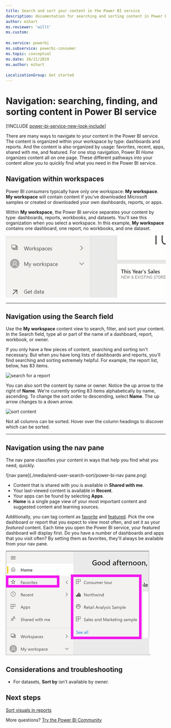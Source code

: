 ```yaml
---
title: Search and sort your content in the Power BI service
description: documentation for searching and sorting content in Power BI My workspace
author: mihart
ms.reviewer: 'willt'
ms.custom: 

ms.service: powerbi
ms.subservice: powerbi-consumer
ms.topic: conceptual
ms.date: 10/21/2019
ms.author: mihart

LocalizationGroup: Get started
---
```

# Navigation: searching, finding, and sorting content in Power BI service

[!INCLUDE [power-bi-service-new-look-include](../includes/power-bi-service-new-look-include.md)]

There are many ways to navigate to your content in the Power BI service. The content is organized within your workspace by type: dashboards and reports.  And the content is also organized by usage: favorites, recent, apps, shared with me, and featured. For one stop navigation, Power BI *Home* organizes content all on one page. These different pathways into your content allow you to quickly find what you need in the Power BI service.  

## Navigation within workspaces

Power BI *consumers* typically have only one workspace: **My workspace**. **My workspace** will contain content if you've downloaded Microsoft samples or created or downloaded your own dashboards, reports, or apps.  

Within **My workspace**, the Power BI service separates your content by type: dashboards, reports, workbooks, and datasets. You'll see this organization when you select a workspace. In this example, **My workspace** contains one dashboard, one report, no workbooks, and one dataset.

![video](./media/end-user-search-sort/myworkspace/myworkspace.gif)

________________________________________
## Navigation using the Search field
Use the **My workspace** content view to search, filter, and sort your content. In the Search field, type all or part of the name of a dashboard, report, workbook, or owner.  

If you only have a few pieces of content, searching and sorting isn't necessary.  But when you have long lists of dashboards and reports, you'll find searching and sorting extremely helpful. For example, the report list, below, has 83 items. 

![search for a report](./media/end-user-experience/power-bi-search.png)

You can also sort the content by name or owner. Notice the up arrow to the right of **Name**. We're currently sorting 83 items alphabetically by name, ascending. To change the sort order to descending, select **Name**. The up arrow changes to a down arrow.

![sort content](./media/end-user-experience/power-bi-sort-new.png)

Not all columns can be sorted. Hover over the column headings to discover which can be sorted.

___________________________________________________________________
## Navigation using the nav pane
The nav pane classifies your content in ways that help you find what you need, quickly.  

![nav pane](./media/end-user-search-sort/power-bi-nav pane.png)


- Content that is shared with you is available in **Shared with me**.
- Your last-viewed content is available in **Recent**. 
- Your apps can be found by selecting **Apps**.
- **Home** is a single page view of your most important content and suggested content and learning sources.

Additionally, you can tag content as [favorite](end-user-favorite.md) and [featured](end-user-featured.md). Pick the one dashboard or report that you expect to view most often, and set it as your *featured* content. Each time you open the Power BI service, your featured dashboard will display first. Do you have a number of dashboards and apps that you visit often? By setting them as favorites, they'll always be available from your nav pane.

![Favorites flyout](./media/end-user-search-sort/power-bi-favorite.png).



## Considerations and troubleshooting
* For datasets, **Sort by** isn't available by owner.

## Next steps
[Sort visuals in reports](end-user-change-sort.md)

More questions? [Try the Power BI Community](https://community.powerbi.com/)
